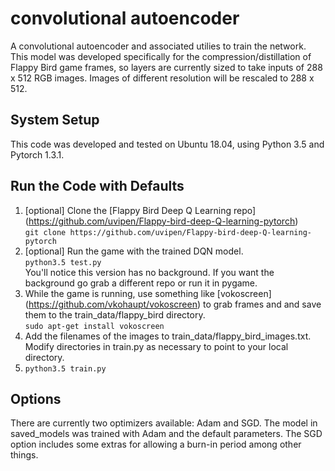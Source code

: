 # convolutional autoencoder
A convolutional autoencoder and associated utilies to train the network. This model was developed specifically for the
compression/distillation of Flappy Bird game frames, so layers are currently sized to take inputs of 288 x 512 RGB images.
Images of different resolution will be rescaled to 288 x 512.

## System Setup
This code was developed and tested on Ubuntu 18.04, using Python 3.5 and Pytorch 1.3.1.

## Run the Code with Defaults
1. [optional] Clone the [Flappy Bird Deep Q Learning repo] (https://github.com/uvipen/Flappy-bird-deep-Q-learning-pytorch)  
`git clone https://github.com/uvipen/Flappy-bird-deep-Q-learning-pytorch`
2. [optional] Run the game with the trained DQN model.  
`python3.5 test.py`  
You'll notice this version has no background. If you want the background go grab a different repo or run it in pygame.
3. While the game is running, use something like [vokoscreen] (https://github.com/vkohaupt/vokoscreen) to grab frames and
and save them to the train_data/flappy_bird directory.  
`sudo apt-get install vokoscreen`
4. Add the filenames of the images to train_data/flappy_bird_images.txt.
Modify directories in train.py as necessary to point to your local directory.
5. `python3.5 train.py`

## Options
There are currently two optimizers available: Adam and SGD. The model in saved_models was trained with Adam and the default
parameters. The SGD option includes some extras for allowing a burn-in period among other things.
